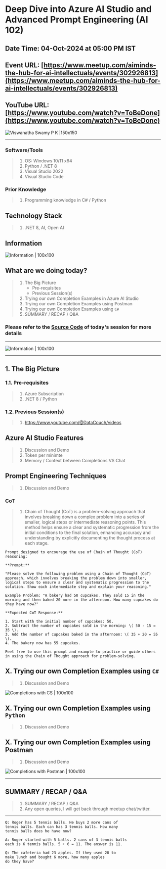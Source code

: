 # Deep Dive into Azure AI Studio and Advanced Prompt Engineering (AI 102)

## Date Time: 04-Oct-2024 at 05:00 PM IST

## Event URL: [https://www.meetup.com/aiminds-the-hub-for-ai-intellectuals/events/302926813](https://www.meetup.com/aiminds-the-hub-for-ai-intellectuals/events/302926813)

## YouTube URL: [https://www.youtube.com/watch?v=ToBeDone](https://www.youtube.com/watch?v=ToBeDone)

![Viswanatha Swamy P K |150x150](./Documentation/Images/ViswanathaSwamyPK.PNG)

---

### Software/Tools

> 1. OS: Windows 10/11 x64
> 1. Python / .NET 8
> 1. Visual Studio 2022
> 1. Visual Studio Code

### Prior Knowledge

> 1. Programming knowledge in C# / Python

## Technology Stack

> 1. .NET 8, AI, Open AI

## Information

![Information | 100x100](../Documentation/Images/Information.PNG)

## What are we doing today?

> 1. The Big Picture
>    - Pre-requisites
>    - Previous Session(s)
> 1. Trying our own Completion Examples in Azure AI Studio
> 1. Trying our own Completion Examples using Postman
> 1. Trying our own Completion Examples using `C#`
> 1. SUMMARY / RECAP / Q&A

### Please refer to the [**Source Code**](https://github.com/vishipayyallore/aiml-2024/tree/main/ai102demos) of today's session for more details

---

![Information | 100x100](../Documentation/Images/SeatBelt.PNG)

---

## 1. The Big Picture

### 1.1. Pre-requisites

> 1. Azure Subscription
> 1. .NET 8 / Python

### 1.2. Previous Session(s)

> 1. <https://www.youtube.com/@DataCouch/videos>

## Azure AI Studio Features

> 1. Discussion and Demo
> 1. Token per minimte
> 1. Memory / Context between Completions VS Chat

## Prompt Engineering Techniques

> 1. Discussion and Demo

### CoT

> 1. Chain of Thought (CoT) is a problem-solving approach that involves breaking down a complex problem into a series of smaller, logical steps or intermediate reasoning points. This method helps ensure a clear and systematic progression from the initial conditions to the final solution, enhancing accuracy and understanding by explicitly documenting the thought process at each stage.

```text
Prompt designed to encourage the use of Chain of Thought (CoT) reasoning:

**Prompt:**

"Please solve the following problem using a Chain of Thought (CoT) approach, which involves breaking the problem down into smaller, logical steps to ensure a clear and systematic progression to the solution. Show each intermediate step and explain your reasoning."

Example Problem: "A bakery had 50 cupcakes. They sold 15 in the morning and then baked 20 more in the afternoon. How many cupcakes do they have now?"

**Expected CoT Response:**

1. Start with the initial number of cupcakes: 50.
2. Subtract the number of cupcakes sold in the morning: \( 50 - 15 = 35 \).
3. Add the number of cupcakes baked in the afternoon: \( 35 + 20 = 55 \).
4. The bakery now has 55 cupcakes.

Feel free to use this prompt and example to practice or guide others in using the Chain of Thought approach for problem-solving.
```

## X. Trying our own Completion Examples using `C#`

> 1. Discussion and Demo

![Completions with CS | 100x100](./Documentation/Images/Chat_Completions_CS.PNG)

## X. Trying our own Completion Examples using `Python`

> 1. Discussion and Demo

## X. Trying our own Completion Examples using Postman

> 1. Discussion and Demo

![Completions with Postman | 100x100](./Documentation/Images/Chat_Completions_Postman.PNG)

---

## SUMMARY / RECAP / Q&A

> 1. SUMMARY / RECAP / Q&A
> 2. Any open queries, I will get back through meetup chat/twitter.

---

```text
Q: Roger has 5 tennis balls. He buys 2 more cans of
tennis balls. Each can has 3 tennis balls. How many
tennis balls does he have now?

A: Roger started with 5 balls. 2 cans of 3 tennis balls
each is 6 tennis balls. 5 + 6 = 11. The answer is 11.

Q: The cafeteria had 23 apples. If they used 20 to
make lunch and bought 6 more, how many apples
do they have?
```
